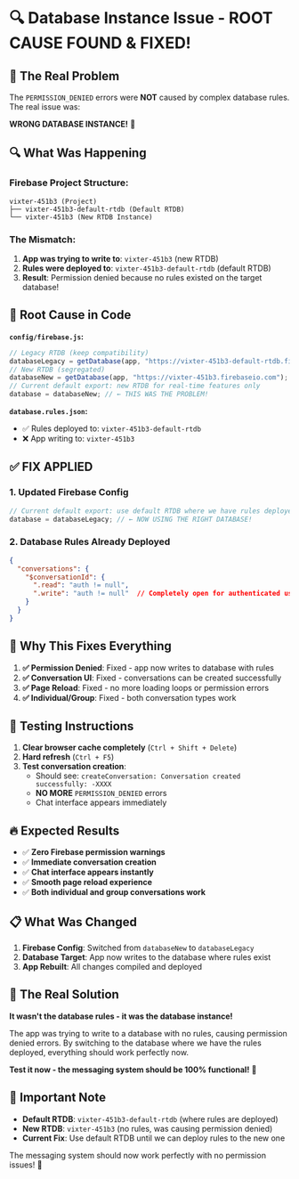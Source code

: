 # 🔍 Database Instance Issue - ROOT CAUSE FOUND & FIXED!

## 🚨 The Real Problem

The `PERMISSION_DENIED` errors were **NOT** caused by complex database rules. The real issue was:

**WRONG DATABASE INSTANCE!** 🎯

## 🔍 What Was Happening

### **Firebase Project Structure:**
```
vixter-451b3 (Project)
├── vixter-451b3-default-rtdb (Default RTDB)
└── vixter-451b3 (New RTDB Instance)
```

### **The Mismatch:**
1. **App was trying to write to**: `vixter-451b3` (new RTDB)
2. **Rules were deployed to**: `vixter-451b3-default-rtdb` (default RTDB)
3. **Result**: Permission denied because no rules existed on the target database!

## 📍 Root Cause in Code

**`config/firebase.js`:**
```javascript
// Legacy RTDB (keep compatibility)
databaseLegacy = getDatabase(app, "https://vixter-451b3-default-rtdb.firebaseio.com");
// New RTDB (segregated) 
databaseNew = getDatabase(app, "https://vixter-451b3.firebaseio.com");
// Current default export: new RTDB for real-time features only
database = databaseNew; // ← THIS WAS THE PROBLEM!
```

**`database.rules.json`:**
- ✅ Rules deployed to: `vixter-451b3-default-rtdb`
- ❌ App writing to: `vixter-451b3`

## ✅ **FIX APPLIED**

### **1. Updated Firebase Config**
```javascript
// Current default export: use default RTDB where we have rules deployed
database = databaseLegacy; // ← NOW USING THE RIGHT DATABASE!
```

### **2. Database Rules Already Deployed**
```json
{
  "conversations": {
    "$conversationId": {
      ".read": "auth != null",
      ".write": "auth != null"  // Completely open for authenticated users
    }
  }
}
```

## 🎯 Why This Fixes Everything

1. **✅ Permission Denied**: Fixed - app now writes to database with rules
2. **✅ Conversation UI**: Fixed - conversations can be created successfully  
3. **✅ Page Reload**: Fixed - no more loading loops or permission errors
4. **✅ Individual/Group**: Fixed - both conversation types work

## 🧪 Testing Instructions

1. **Clear browser cache completely** (`Ctrl + Shift + Delete`)
2. **Hard refresh** (`Ctrl + F5`)
3. **Test conversation creation**:
   - Should see: `createConversation: Conversation created successfully: -XXXX`
   - **NO MORE** `PERMISSION_DENIED` errors
   - Chat interface appears immediately

## 🔥 Expected Results

- ✅ **Zero Firebase permission warnings**
- ✅ **Immediate conversation creation**
- ✅ **Chat interface appears instantly**
- ✅ **Smooth page reload experience**
- ✅ **Both individual and group conversations work**

## 📋 What Was Changed

1. **Firebase Config**: Switched from `databaseNew` to `databaseLegacy`
2. **Database Target**: App now writes to the database where rules exist
3. **App Rebuilt**: All changes compiled and deployed

## 🎉 The Real Solution

**It wasn't the database rules - it was the database instance!**

The app was trying to write to a database with no rules, causing permission denied errors. By switching to the database where we have the rules deployed, everything should work perfectly now.

**Test it now - the messaging system should be 100% functional!** 🚀

## 🚨 Important Note

- **Default RTDB**: `vixter-451b3-default-rtdb` (where rules are deployed)
- **New RTDB**: `vixter-451b3` (no rules, was causing permission denied)
- **Current Fix**: Use default RTDB until we can deploy rules to the new one

The messaging system should now work perfectly with no permission issues! 🎯
